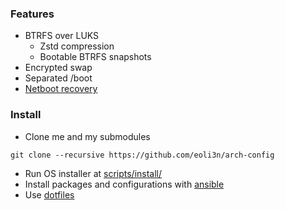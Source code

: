 ### Features

- BTRFS over LUKS
  - Zstd compression
  - Bootable BTRFS snapshots
- Encrypted swap
- Separated /boot
- [Netboot recovery](https://eoli3n.github.io/archlinux/2020/04/25/recovery.html)

### Install

- Clone me and my submodules
```
git clone --recursive https://github.com/eoli3n/arch-config
```
- Run OS installer at [scripts/install/](scripts/install/)
- Install packages and configurations with [ansible](ansible)
- Use [dotfiles](https://github.com/eoli3n/dotfiles)
